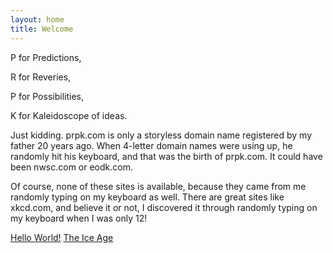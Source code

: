 ```yaml
---
layout: home
title: Welcome
---
```


P for Predictions,

R for Reveries,

P for Possibilities,

K for Kaleidoscope of ideas.

Just kidding. prpk.com is only a storyless domain name registered by my father 20 years ago. When 4-letter domain names were using up, he randomly hit his keyboard, and that was the birth of prpk.com. It could have been nwsc.com or eodk.com.

Of course, none of these sites is available, because they came from me randomly typing on my keyboard as well. There are great sites like xkcd.com, and believe it or not, I discovered it through randomly typing on my keyboard when I was only 12!



[Hello World!](HelloWorld/)
[The Ice Age](TheIceAge/)